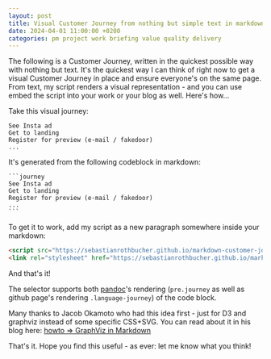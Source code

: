 ```yaml
---
layout: post
title: Visual Customer Journey from nothing but simple text in markdown
date: 2024-04-01 11:00:00 +0200
categories: pm project work briefing value quality delivery
---
```


The following is a Customer Journey, written in the quickest possible way with nothing but text. It's the quickest way I can think of right now to get a visual Customer Journey in place and ensure everyone's on the same page. From text, my script renders a visual representation - and you can use embed the script into your work or your blog as well. Here's how...

Take this visual journey:

```journey
See Insta ad
Get to landing
Register for preview (e-mail / fakedoor)
...
```

It's generated from the following codeblock in markdown: 

~~~
```journey
See Insta ad
Get to landing
Register for preview (e-mail / fakedoor)
...
```
~~~

To get it to work, add my script as a new paragraph somewhere inside your markdown: 

```html
<script src="https://sebastianrothbucher.github.io/markdown-customer-journey/journey.js" integrity="sha256-ZFSGUnWes55F38HK2qhbf9fkaof1q09+/u0xK/qDZUM=" crossorigin="anonymous"></script>
<link rel="stylesheet" href="https://sebastianrothbucher.github.io/markdown-customer-journey/journey.css" integrity="sha256-DKIFVnWRbqnuy8t5ncTIU9DVvU99yuIcnaPnUv8i4pM=" crossorigin="anonymous" />
```

<script src="https://sebastianrothbucher.github.io/markdown-customer-journey/journey.js" integrity="sha256-ZFSGUnWes55F38HK2qhbf9fkaof1q09+/u0xK/qDZUM=" crossorigin="anonymous"></script>
<link rel="stylesheet" href="https://sebastianrothbucher.github.io/markdown-customer-journey/journey.css" integrity="sha256-DKIFVnWRbqnuy8t5ncTIU9DVvU99yuIcnaPnUv8i4pM=" crossorigin="anonymous" />

And that's it!

The selector supports both [pandoc](https://pandoc.org/)'s rendering (`pre.journey` as well as github page's rendering `.language-journey`) of the code block.

Many thanks to Jacob Okamoto who had this idea first - just for D3 and graphviz instead of some specific CSS+SVG. You can read about it in his blog here: [ howto => GraphViz in Markdown](https://oko.io/howto/graphviz-in-markdown/)

That's it. Hope you find this useful - as ever: let me know what you think!

